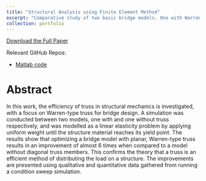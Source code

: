 ```yaml
---
title: "Structural Analysis using Finite Element Method"
excerpt: "Comparative study of two basic bridge models. One with Warren-type truss and one without. What is the practical implication and performance improvement that the added truss structure can deliver? <br/><img src=\"/images/portfolio/mpsStructAnal/withTruss_stress_persp.png\" width=\"400\" >"
collection: portfolio
---
```


[Download the Full Paper](/files/portfolio/fullPapers/ModellingPhysicalSystems_StructuralMechanics.pdf)

Relevant GitHub Repos:
- [Matlab code](https://github.com/ernlavr/MPSMiniProj)


# Abstract
In this work, the efficiency of truss in structural
mechanics is investigated, with a focus on Warren-type truss for
bridge design. A simulation was conducted between two models,
one with and one without truss respectively, and was modelled
as a linear elasticity problem by applying uniform weight until
the structure material reaches its yield point. The results show
that optimizing a bridge model with planar, Warren-type truss
results in an improvement of almost 6 times when compared
to a model without diagonal truss members. This confirms the
theory that a truss is an efficient method of distributing the load
on a structure. The improvements are presented using qualitative
and quantitative data gathered from running a condition sweep
simulation.